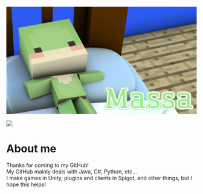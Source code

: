 ![image](https://github.com/Massa-san/Massa-san/blob/main/image.png)

![](https://github-profile-summary-cards.vercel.app/api/cards/profile-details?username=vn7n24fzkq&theme=vue)

# About me
Thanks for coming to my GitHub!  
My GitHub mainly deals with Java, C#, Python, etc...  
I make games in Unity, plugins and clients in Spigot, and other things, but I hope this helps!  
